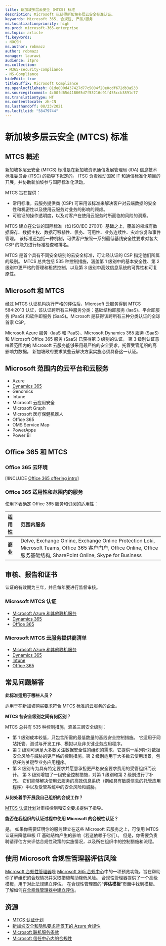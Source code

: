 ```yaml
---
title: 新加坡多层云安全 (MTCS) 标准
description: Microsoft 已获得新加坡多层云安全标准认证。
keywords: Microsoft 365, 合规性, 产品/服务
ms.localizationpriority: high
ms.prod: microsoft-365-enterprise
ms.topic: article
f1.keywords:
- NOCSH
ms.author: robmazz
author: robmazz
manager: laurawi
audience: itpro
ms.collection:
- M365-security-compliance
- MS-Compliance
hideEdit: true
titleSuffix: Microsoft Compliance
ms.openlocfilehash: 81de800d437427d77c5004f20e0cdf672db3a533
ms.sourcegitcommit: 4c00fd65d418065d7f53216c91f455ccb3891c77
ms.translationtype: HT
ms.contentlocale: zh-CN
ms.lasthandoff: 08/23/2021
ms.locfileid: "58479744"
---
```

# <a name="multi-tier-cloud-security-mtcs-standard-for-singapore"></a>新加坡多层云安全 (MTCS) 标准

## <a name="mtcs-overview"></a>MTCS 概述

新加坡多层云安全 (MTCS) 标准是在新加坡资讯通信发展管理局 (IDA) 信息技术标准委员会 (ITSC) 的指导下拟定的。 ITSC 负责推动国家 IT 和通信标准化项目的开展，并协助新加坡参与国际标准化活动。

MTCS 旨在提供：

- 常用标准，云服务提供商 (CSP) 可采用该标准来解决客户对云端数据的安全性和机密性以及使用云服务对业务的影响的顾虑。
- 可验证的操作透明度，以及对客户在使用云服务时所面临的风险的洞察。

MTCS 建立在公认的国际标准（如 ISO/IEC 27001）基础之上，覆盖的领域有数据保存、数据主权、数据可移植性、债务、可用性、业务连续性、灾难恢复和事件管理。 该标准还包括一种机制，可供客户按照一系列最低基线安全性要求对各大 CSP 的能力进行标准检查和排名。

MTCS 是首个具有不同安全级别的云安全标准，可让经认证的 CSP 指定他们所属的级别。 MTCS 总共包括 535 种控制措施，涵盖第 1 级别中的基本安全性、第 2 级别中更严格的管理和租赁控制，以及第 3 级别中高效信息系统的可靠性和可复原性。

## <a name="microsoft-and-mtcs"></a>Microsoft 和 MTCS

经过 MTCS 认证机构执行严格的评估后，Microsoft 云服务得到 MTCS 584:2013 认证，该认证跨所有三种服务分类：基础结构即服务 (IaaS)、平台即服务 (PaaS) 和软件即服务 (SaaS)。Microsoft 是获得该跨所有三种分类认证的全球首家 CSP。

Microsoft Azure 服务（IaaS 和 PaaS）、Microsoft Dynamics 365 服务 (SaaS) 和 Microsoft Office 365 服务 (SaaS) 已获得第 3 级别的认证。 第 3 级别认证意味着范围内的 Microsoft 云服务能够采用最严格的安全要求，托管受管组织的高影响力数据。 新加坡政府要求某些云解决方案实施必须具备这一认证。

## <a name="microsoft-in-scope-cloud-platforms--services"></a>Microsoft 范围内的云平台和云服务

- Azure
- [Dynamics 365](https://aka.ms/d365-compliance-list)
- Genomics
- Intune
- Microsoft 云应用安全
- Microsoft Graph
- Microsoft 医疗保健机器人
- Office 365
- OMS Service Map
- PowerApps
- Power BI

## <a name="office-365-and-mtcs"></a>Office 365 和 MTCS

### <a name="office-365-cloud-environments"></a>Office 365 云环境

[!INCLUDE [Office 365 offering intro](../includes/o365-offering-introduction.md)]

### <a name="office-365-applicability-and-in-scope-services"></a>Office 365 适用性和范围内的服务

使用下表确定 Office 365 服务和订阅的适用性：

| **适用性** | **范围内服务** |
|:------------------|:----------------------|
| **商业** | Delve, Exchange Online, Exchange Online Protection Loki, Microsoft Teams, Office 365 客户门户, Office Online, Office 服务基础结构, SharePoint Online, Skype for Business |

## <a name="audits-reports-and-certificates"></a>审核、报告和证书

认证的有效期为三年，并且每年要进行监督审核。

### <a name="microsoft-mtcs-certification"></a>Microsoft MTCS 认证

- [Microsoft Azure 和其他联机服务](https://go.microsoft.com/fwlink/p/?linkid=2092614)
- [Dynamics 365](https://go.microsoft.com/fwlink/p/?linkid=2092451)
- [Office 365](https://go.microsoft.com/fwlink/p/?linkid=2092719)

### <a name="microsoft-mtcs-cloud-service-provider-disclosure"></a>Microsoft MTCS 云服务提供商清单

- [Microsoft Azure 和其他联机服务](https://go.microsoft.com/fwlink/p/?linkid=2092614)
- [Dynamics 365](https://go.microsoft.com/fwlink/p/?linkid=2092720)
- [Intune](https://go.microsoft.com/fwlink/p/?linkid=2099397)
- [Office 365](https://go.microsoft.com/fwlink/p/?linkid=2092550)

## <a name="frequently-asked-questions"></a>常见问题解答

**此标准适用于哪些人员？**

适用于在新加坡购买要求符合 MTCS 标准的云服务的企业。

**MTCS 各安全级别之间有何区别？**

MTCS 总共有 535 种控制措施，涵盖三层安全级别：

- 第 1 级别成本较低，只包含所需的最低数量的基线安全控制措施。 它适用于网站托管、测试与开发工作、模拟以及非关键业务应用程序。
- 第 2 级别可满足大多数关注数据安全性的组织的需求，它提供一系列针对数据安全风险与威胁的更严格的控制措施。第 2 级别适用于大多数云使用场景，包括任务关键型业务应用程序。
- 第 3 级别专为具有特定要求并愿意承担更严格安全要求费用的受管组织而设计。 第 3 级别增加了一组安全控制措施，对第 1 级别和第 2 级别进行了补充。 它们能够解决使用云服务的高效信息系统（例如具有敏感信息的托管应用程序）中以及受管系统中的安全风险和威胁。

**从何处着手开展我自己组织的合规工作？**

[MTCS 认证计划](https://go.microsoft.com/fwlink/p/?linkid=2099490)对审核控制和安全要求提供了指导。

**能否在我组织的认证过程中使用 Microsoft 的合规性认证？**

是。 如果你需要证明你的服务建立在这些 Microsoft 云服务之上，可使用 MTCS 认证来降低审核 IT 基础结构产生的影响（若这依赖于它们）。 但是，你需要负责聘请评估方来评估合规性政策的实施情况，以及所在组织中的控制措施和流程。

## <a name="use-microsoft-compliance-manager-to-assess-your-risk"></a>使用 Microsoft 合规性管理器评估风险

[Microsoft 合规性管理器](/microsoft-365/compliance/compliance-manager)是 [Microsoft 365 合规中心](/microsoft-365/compliance/microsoft-365-compliance-center)中的一项预览功能，旨在帮助你了解组织的合规情况并采取措施帮助降低风险。 合规性管理器提供了一个高级模板，用于对此法规建立评估。 在合规性管理器的“**评估模板**”页面中找到模板。 了解如何[在合规性管理器中建立评估](/microsoft-365/compliance/compliance-manager-assessments)。

## <a name="resources"></a>资源

- [MTCS 认证计划](https://go.microsoft.com/fwlink/p/?linkid=2092918)
- [新加坡安全和隐私要求背景下的 Azure 合规性](https://aka.ms/azurecompliancesingapore)
- [Microsoft 联机服务条款](https://aka.ms/Online-Services-Terms)
- [Microsoft 信任中心内的合规性](https://www.microsoft.com/trust-center/compliance/compliance-overview)

